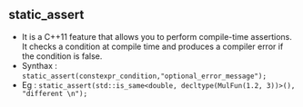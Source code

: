 ##  static_assert 
- It is a C++11 feature that allows you to perform compile-time assertions. It checks a condition at compile time and produces a compiler error if the condition is false.
- Synthax : `static_assert(constexpr_condition,"optional_error_message"); `
- Eg : `static_assert(std::is_same<double, decltype(MulFun(1.2, 3))>(), "different \n");`
